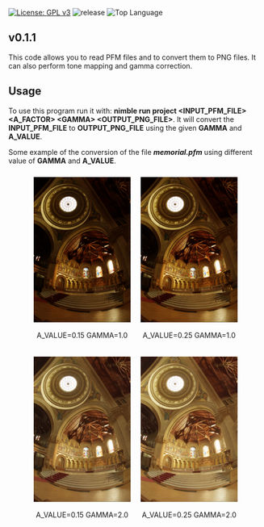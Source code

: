 
[![License: GPL v3](https://img.shields.io/badge/License-GPLv3-blue.svg)](https://www.gnu.org/licenses/gpl-3.0)
![release](https://img.shields.io/github/v/release/angela-bonato/RayTracingCourse)
![Top Language](https://img.shields.io/github/languages/top/angela-bonato/RayTracingCourse)

## v0.1.1

This code allows you to read PFM files and to convert them to PNG files. It can also perform tone mapping and gamma correction.

## Usage

To use this program run it with: **nimble run project \<INPUT_PFM_FILE\> \<A_FACTOR\> \<GAMMA\> \<OUTPUT_PNG_FILE\>**. It will convert the **INPUT_PFM_FILE** to **OUTPUT_PNG_FILE** using the given **GAMMA** and **A_VALUE**.

Some example of the conversion of the file ***memorial.pfm*** using different value of **GAMMA** and **A_VALUE**.

<!DOCTYPE html>
<html lang="it">
<head>
<meta charset="UTF-8">
<meta name="viewport" content="width=device-width, initial-scale=1.0">
<title>Allineamento di immagini e didascalie</title>
<style>
    .container {
        display: flex;
        flex-wrap: wrap;
        justify-content: center;
    }
    .image-box {
        margin: 10px;
        text-align: center;
    }
</style>
</head>
<body>

<div class="container">
    <div class="image-box">
        <img src="examples/memorial_1_0.15.png" alt="Immagine 1" width="192" height="288">
        <p>A_VALUE=0.15  GAMMA=1.0</p>
    </div>
    <div class="image-box">
        <img src="examples/memorial_1_0.25.png" alt="Immagine 2" width="192" height="288">
        <p>A_VALUE=0.25  GAMMA=1.0</p>
    </div>
    <div class="image-box">
        <img src="examples/memorial_2_0.15.png" alt="Immagine 3" width="192" height="288">
        <p>A_VALUE=0.15  GAMMA=2.0</p>
    </div>
    <div class="image-box">
        <img src="examples/memorial_2_0.25.png" alt="Immagine 3" width="192" height="288">
        <p>A_VALUE=0.25  GAMMA=2.0</p>
    </div>
</div>


</body>
</html>
